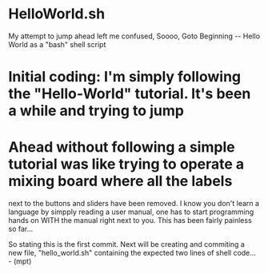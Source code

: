 # HelloWorld.sh
My attempt to jump ahead left me confused, Soooo, Goto Beginning -- Hello World as a "bash" shell script

# Initial coding: I'm simply following the "Hello-World" tutorial.  It's been a while and trying to jump
# Ahead without following a simple tutorial was like trying to operate a mixing board where all the labels
  next to the buttons and sliders have been removed.  I know you don't learn a language by simpply reading
  a user manual, one has to start programming hands on WITH the manual right next to you.  This has been
  fairly painless so far...
  
  So stating this is the first commit.  Next will be creating and commiting a new file, "hello_world.sh"
  containing the expected two lines of shell code... - (mpt)
